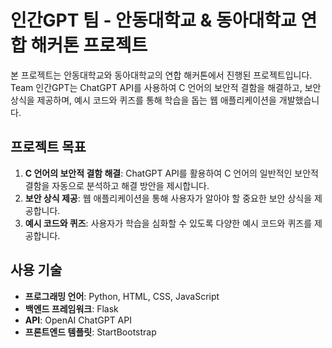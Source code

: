 # 인간GPT 팀 - 안동대학교 & 동아대학교 연합 해커톤 프로젝트

본 프로젝트는 안동대학교와 동아대학교의 연합 해커톤에서 진행된 프로젝트입니다. Team 인간GPT는 ChatGPT API를 사용하여 C 언어의 보안적 결함을 해결하고, 보안 상식을 제공하며, 예시 코드와 퀴즈를 통해 학습을 돕는 웹 애플리케이션을 개발했습니다.

## 프로젝트 목표

1. **C 언어의 보안적 결함 해결**: ChatGPT API를 활용하여 C 언어의 일반적인 보안적 결함을 자동으로 분석하고 해결 방안을 제시합니다.
2. **보안 상식 제공**: 웹 애플리케이션을 통해 사용자가 알아야 할 중요한 보안 상식을 제공합니다.
3. **예시 코드와 퀴즈**: 사용자가 학습을 심화할 수 있도록 다양한 예시 코드와 퀴즈를 제공합니다.

## 사용 기술

- **프로그래밍 언어**: Python, HTML, CSS, JavaScript
- **백엔드 프레임워크**: Flask
- **API**: OpenAI ChatGPT API
- **프론트엔드 템플릿**: StartBootstrap

